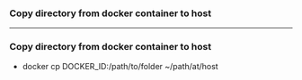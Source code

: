 ### Copy directory from docker container to host

--------------------------------------------------------

### Copy directory from docker container to host

* docker cp DOCKER_ID:/path/to/folder ~/path/at/host
